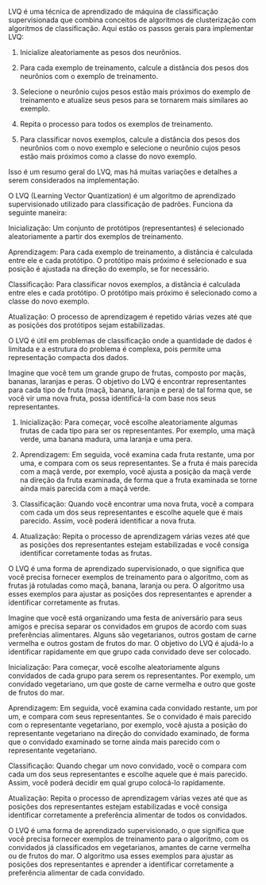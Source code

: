 LVQ é uma técnica de aprendizado de máquina de classificação supervisionada que combina conceitos de algoritmos de clusterização com algoritmos de classificação. Aqui estão os passos gerais para implementar LVQ:

1. Inicialize aleatoriamente as pesos dos neurônios.

2. Para cada exemplo de treinamento, calcule a distância dos pesos dos neurônios com o exemplo de treinamento.

3. Selecione o neurônio cujos pesos estão mais próximos do exemplo de treinamento e atualize seus pesos para se tornarem mais similares ao exemplo.

4. Repita o processo para todos os exemplos de treinamento.

5. Para classificar novos exemplos, calcule a distância dos pesos dos neurônios com o novo exemplo e selecione o neurônio cujos pesos estão mais próximos como a classe do novo exemplo.

Isso é um resumo geral do LVQ, mas há muitas variações e detalhes a serem considerados na implementação.



O LVQ (Learning Vector Quantization) é um algoritmo de aprendizado supervisionado utilizado para classificação de padrões. Funciona da seguinte maneira:

Inicialização: Um conjunto de protótipos (representantes) é selecionado aleatoriamente a partir dos exemplos de treinamento.

Aprendizagem: Para cada exemplo de treinamento, a distância é calculada entre ele e cada protótipo. O protótipo mais próximo é selecionado e sua posição é ajustada na direção do exemplo, se for necessário.

Classificação: Para classificar novos exemplos, a distância é calculada entre eles e cada protótipo. O protótipo mais próximo é selecionado como a classe do novo exemplo.

Atualização: O processo de aprendizagem é repetido várias vezes até que as posições dos protótipos sejam estabilizadas.

O LVQ é útil em problemas de classificação onde a quantidade de dados é limitada e a estrutura do problema é complexa, pois permite uma representação compacta dos dados.




Imagine que você tem um grande grupo de frutas, composto por maçãs, bananas, laranjas e peras. O objetivo do LVQ é encontrar representantes para cada tipo de fruta (maçã, banana, laranja e pera) de tal forma que, se você vir uma nova fruta, possa identificá-la com base nos seus representantes.

1. Inicialização: Para começar, você escolhe aleatoriamente algumas frutas de cada tipo para ser os representantes. Por exemplo, uma maçã verde, uma banana madura, uma laranja e uma pera.

2. Aprendizagem: Em seguida, você examina cada fruta restante, uma por uma, e compara com os seus representantes. Se a fruta é mais parecida com a maçã verde, por exemplo, você ajusta a posição da maçã verde na direção da fruta examinada, de forma que a fruta examinada se torne ainda mais parecida com a maçã verde.

3. Classificação: Quando você encontrar uma nova fruta, você a compara com cada um dos seus representantes e escolhe aquele que é mais parecido. Assim, você poderá identificar a nova fruta.

4. Atualização: Repita o processo de aprendizagem várias vezes até que as posições dos representantes estejam estabilizadas e você consiga identificar corretamente todas as frutas.

O LVQ é uma forma de aprendizado supervisionado, o que significa que você precisa fornecer exemplos de treinamento para o algoritmo, com as frutas já rotuladas como maçã, banana, laranja ou pera. O algoritmo usa esses exemplos para ajustar as posições dos representantes e aprender a identificar corretamente as frutas.












Imagine que você está organizando uma festa de aniversário para seus amigos e precisa separar os convidados em grupos de acordo com suas preferências alimentares. Alguns são vegetarianos, outros gostam de carne vermelha e outros gostam de frutos do mar. O objetivo do LVQ é ajudá-lo a identificar rapidamente em que grupo cada convidado deve ser colocado.

Inicialização: Para começar, você escolhe aleatoriamente alguns convidados de cada grupo para serem os representantes. Por exemplo, um convidado vegetariano, um que goste de carne vermelha e outro que goste de frutos do mar.

Aprendizagem: Em seguida, você examina cada convidado restante, um por um, e compara com seus representantes. Se o convidado é mais parecido com o representante vegetariano, por exemplo, você ajusta a posição do representante vegetariano na direção do convidado examinado, de forma que o convidado examinado se torne ainda mais parecido com o representante vegetariano.

Classificação: Quando chegar um novo convidado, você o compara com cada um dos seus representantes e escolhe aquele que é mais parecido. Assim, você poderá decidir em qual grupo colocá-lo rapidamente.

Atualização: Repita o processo de aprendizagem várias vezes até que as posições dos representantes estejam estabilizadas e você consiga identificar corretamente a preferência alimentar de todos os convidados.

O LVQ é uma forma de aprendizado supervisionado, o que significa que você precisa fornecer exemplos de treinamento para o algoritmo, com os convidados já classificados em vegetarianos, amantes de carne vermelha ou de frutos do mar. O algoritmo usa esses exemplos para ajustar as posições dos representantes e aprender a identificar corretamente a preferência alimentar de cada convidado.



